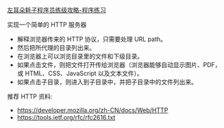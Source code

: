 [左耳朵耗子程序员练级攻略-程序练习](https://coolshell.cn/articles/18360.html)

实现一个简单的 HTTP 服务器

- 解释浏览器传来的 HTTP 协议，只需要处理 URL path。
- 然后把所代理的目录列出来。
- 在浏览器上可以浏览目录里的文件和下级目录。
- 如果点击文件，则把文件打开传给浏览器（浏览器能够自动显示图片、PDF，或 HTML、CSS、JavaScript 以及文本文件）。
- 如果点击子目录，则进入到子目录中，并把子目录中的文件列出来。


推荐 HTTP 资料:
- https://developer.mozilla.org/zh-CN/docs/Web/HTTP
- https://tools.ietf.org/rfc/rfc2616.txt

